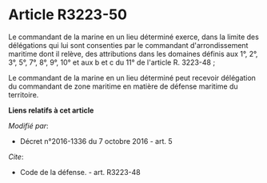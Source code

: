 # Article R3223-50

Le commandant de la marine en un lieu déterminé exerce, dans la limite des délégations qui lui sont consenties par le
commandant d'arrondissement maritime dont il relève, des attributions dans les domaines définis aux 1°, 2°, 3°, 5°, 7°, 8°,
9°, 10° et aux b et c du 11° de l'article R. 3223-48 ; 

Le commandant de la marine en un lieu déterminé peut recevoir délégation du commandant de zone maritime en matière de défense
maritime du territoire.

**Liens relatifs à cet article**

_Modifié par_:

  - Décret n°2016-1336 du 7 octobre 2016 - art. 5

_Cite_:

  - Code de la défense. - art. R3223-48
